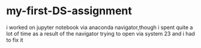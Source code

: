 # my-first-DS-assignment
 i worked on jupyter notebook via anaconda navigator,though i spent quite a lot of time as a result of the navigator trying to open via system 23 and i had to fix it
